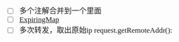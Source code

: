 <span  style="font-family: Simsun,serif; font-size: 17px; ">


- [ ] 多个注解合并到一个里面
- [ ] [ExpiringMap](https://www.freesion.com/article/91641372078/)
- [ ] 多次转发，取出原始ip request.getRemoteAddr():

</span>
